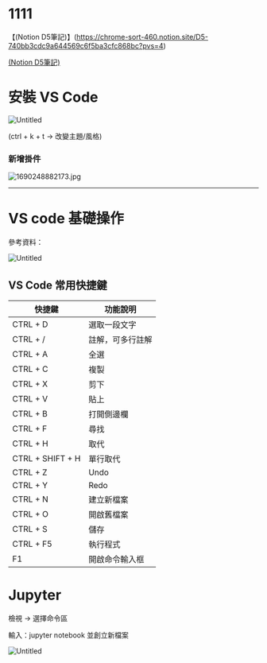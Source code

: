 # 1111
【(Notion D5筆記)】(https://chrome-sort-460.notion.site/D5-740bb3cdc9a644569c6f5ba3cfc868bc?pvs=4)

[(Notion D5筆記)](https://chrome-sort-460.notion.site/D5-740bb3cdc9a644569c6f5ba3cfc868bc?pvs=4)

# 安裝 VS Code

![Untitled](https://i.imgur.com/reWy7WS.png)

(ctrl + k + t → 改變主題/風格)

### 新增掛件

![1690248882173.jpg](https://i.imgur.com/aHDxHvV.jpeg)

---

# VS code 基礎操作

參考資料：

[](https://ithelp.ithome.com.tw/articles/10260826)

![Untitled](https://s3-us-west-2.amazonaws.com/secure.notion-static.com/ee9fa54d-d4d6-419b-9028-2bcccd44ede5/Untitled.png)

## **VS Code 常用快捷鍵**

| 快捷鍵 | 功能說明 |
| --- | --- |
| CTRL + D | 選取一段文字 |
| CTRL + / | 註解，可多行註解 |
| CTRL + A | 全選 |
| CTRL + C | 複製 |
| CTRL + X | 剪下 |
| CTRL + V | 貼上 |
| CTRL + B | 打開側邊欄 |
| CTRL + F | 尋找 |
| CTRL + H | 取代 |
| CTRL + SHIFT + H | 單行取代 |
| CTRL + Z | Undo |
| CTRL + Y | Redo |
| CTRL + N | 建立新檔案 |
| CTRL + O | 開啟舊檔案 |
| CTRL + S | 儲存 |
| CTRL + F5 | 執行程式 |
| F1 | 開啟命令輸入框 |

# Jupyter

檢視 → 選擇命令區 

輸入：jupyter notebook 並創立新檔案

![Untitled](https://i.imgur.com/9xdhjuD.png)
